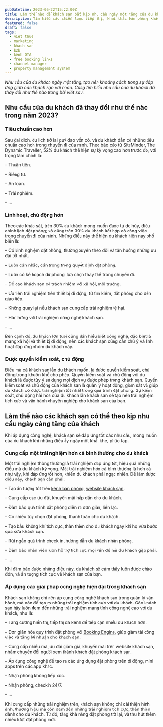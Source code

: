 ```yaml
---
pubDatetime: 2023-05-22T15:22:00Z
title: Làm thế nào để khách sạn bắt kịp nhu cầu ngày một tăng của du khách?
description: Tìm hiểu các chiến lược tiếp thị, khai thác bán phòng khách sạn hiệu quả trong chuỗi bài viết sau của nhavantuonglai để áp dụng và đem lại hiệu quả thiết thực cho giải pháp của bạn.
featured: false
draft: false
tags:
  - viet thue
  - marketing
  - khach san
  - b2b
  - kênh OTA
  - free booking links
  - channel manager
  - property management system
---
```


_Nhu cầu của du khách ngày một tăng, tạo nên khoảng cách trong sự đáp ứng giữa các khách sạn với nhau. Cùng tìm hiểu nhu cầu của du khách đã thay đổi như thế nào trong bài viết sau._

## Nhu cầu của du khách đã thay đổi như thế nào trong năm 2023?

### Tiêu chuẩn cao hơn

Sau đại dịch, du lịch trở lại quỹ đạo vốn có, và du khách dần có những tiêu chuẩn cao hơn trong chuyến đi của mình. Theo báo cáo từ SiteMinder, The Dynamic Traveller, 52% du khách thể hiện sự kỳ vọng cao hơn trước đó, với trọng tâm chính là:

– Thuận tiện.

– Riêng tư.

– An toàn.

– Trải nghiệm.

– …

### Linh hoạt, chủ động hơn

Theo các khảo sát, trên 30% du khách mong muốn được tự do hủy, điều chỉnh lịch đặt phòng; và cũng trên 30% du khách kết hợp cả công việc trong chuyến đi của mình. Những điều này thể hiện du khách hiện nay phổ biến là:

– Có kinh nghiệm đặt phòng, thường xuyên theo dõi và tận hưởng những ưu đãi tốt nhất.

– Luôn cân nhắc, cẩn trọng trong quyết định đặt phòng.

– Luôn có kế hoạch dự phòng, lựa chọn thay thế trong chuyến đi.

– Đề cao khách sạn có trách nhiệm với xã hội, môi trường.

– Ưu tiên trải nghiệm trên thiết bị di động, từ tìm kiếm, đặt phòng cho đến giao tiếp.

– Không quay lại nếu khách sạn cung cấp trải nghiệm tệ hại.

– Hào hứng với trải nghiệm công nghệ khách sạn.

– …

Bên cạnh đó, du khách lớn tuổi cũng dần hiểu biết công nghệ, đặc biệt là mạng xã hội và thiết bị di động, nên các khách sạn cũng cần chú ý và linh hoạt đáp ứng nhóm du khách này.

### Được quyền kiểm soát, chủ động

Điều mà cả khách sạn lẫn du khách muốn, là được quyền kiểm soát, chủ động trong khuôn khổ cho phép. Quyền kiểm soát và chủ động với du khách là được tùy ý sử dụng mọi dịch vụ được phép trong khách sạn. Quyền kiểm soát và chủ động của khách sạn là quản lý hoạt động, giám sát và giúp du khách có được trải nghiệm tốt nhất trong quá trình đặt phòng. Sự kiểm soát, chủ động hài hòa của du khách lẫn khách sạn sẽ tạo nên trải nghiệm tích cực và vận hành chuyên nghiệp cho khách sạn của bạn.

## Làm thế nào các khách sạn có thể theo kịp nhu cầu ngày càng tăng của khách

Khi áp dụng công nghệ, khách sạn sẽ đáp ứng tốt các nhu cầu, mong muốn của du khách khi những điều ấy ngày một khắt khe, phức tạp.

### Cung cấp một trải nghiệm hơn cả bình thường cho du khách

Một trải nghiệm thông thường là trải nghiệm đáp ứng tốt, hiệu quả những điều mà du khách kỳ vọng. Một trải nghiệm hơn cả bình thường là hơn cả như vậy, khi đáp ứng tốt hơn, khiến du khách phải ngạc nhiên. Để làm được điều này, khách sạn cần phải:

– Tạo ấn tượng tốt trên [kênh bán phòng](https://nhavantuonglai.com/posts/cac-kenh-ban-phong-truc-tuyen-quan-trong-nhat-cua-khach-san), [website khách sạn](https://nhavantuonglai.com/posts/website-khach-san-quan-trong).

– Cung cấp các ưu đãi, khuyến mãi hấp dẫn cho du khách.

– Đảm bảo quá trình đặt phòng diễn ra đơn giản, liền lạc.

– Có nhiều tùy chọn đặt phòng, thanh toán cho du khách.

– Tạo bầu không khí tích cực, thân thiện cho du khách ngay khi họ vừa bước qua cửa khách sạn.

– Rút ngắn quá trình check in, hướng dẫn du khách nhận phòng.

– Đảm bảo nhân viên luôn hỗ trợ tích cực mọi vấn đề mà du khách gặp phải.

– …

Khi đảm bảo được những điều này, du khách sẽ cảm thấy luôn được chào đón, và ấn tượng tích cực về khách sạn của bạn.

### Áp dụng các giải pháp công nghệ hiện đại trong khách sạn

Khách sạn không chỉ nên áp dụng công nghệ khách sạn trong quản lý vận hành, mà còn để tạo ra những trải nghiệm tích cực với du khách. Các khách sạn hãy luôn đem đến những trải nghiệm mang tính công nghệ cao với du khách, như là:

– Tăng cường hiển thị, tiếp thị đa kênh để tiếp cận nhiều du khách hơn.

– Đơn giản hóa quy trình đặt phòng với [Booking ](https://nhavantuonglai.com/posts/booking-engine-la-gi)[Engine](https://nhavantuonglai.com/posts/booking-engine-la-gi), giúp giảm tải công việc và tăng lợi nhuận cho khách sạn.

– Cung cấp nhiều mã, ưu đãi giảm giá, khuyến mãi trên website khách sạn, nhằm chuyển đổi người xem thành khách đặt phòng khách sạn.

– Áp dụng công nghệ để tạo ra các ứng dụng đặt phòng trên di động, mini apps trên các app khác.

– Nhận phòng không tiếp xúc.

– Nhận phòng, checkin 24/7.

– …

Khi cung cấp những trải nghiệm trên, khách sạn không chỉ cải thiện hình ảnh, thương hiệu mà còn đem đến những trải nghiệm tích cực, thân thiện dành cho du khách. Từ đó, tăng khả năng đặt phòng trở lại, và thu hút thêm nhiều lượt đặt phòng mới.